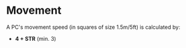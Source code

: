 # Movement

A PC's movement speed (in squares of size 1.5m/5ft) is calculated by:
  - **4 + STR** (min. 3)

